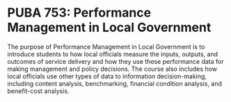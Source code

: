 # PUBA 753: Performance Management in Local Government

The purpose of Performance Management in Local Government is to introduce students to how local officials measure the inputs, outputs, and outcomes of service delivery and how they use these performance data for making management and policy decisions. The course also includes how local officials use other types of data to information decision-making, including content analysis, benchmarking, financial condition analysis, and benefit-cost analysis.